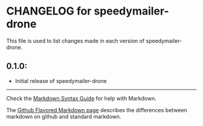# CHANGELOG for speedymailer-drone

This file is used to list changes made in each version of speedymailer-drone.

## 0.1.0:

* Initial release of speedymailer-drone

- - - 
Check the [Markdown Syntax Guide](http://daringfireball.net/projects/markdown/syntax) for help with Markdown.

The [Github Flavored Markdown page](http://github.github.com/github-flavored-markdown/) describes the differences between markdown on github and standard markdown.
